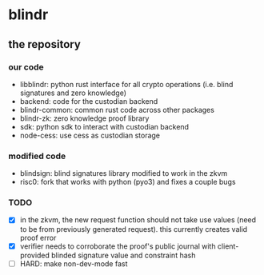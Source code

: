 # blindr

## the repository

### our code

- libblindr: python rust interface for all crypto operations (i.e. blind signatures and zero knowledge)
- backend: code for the custodian backend
- blindr-common: common rust code across other packages
- blindr-zk: zero knowledge proof library
- sdk: python sdk to interact with custodian backend
- node-cess: use cess as custodian storage

### modified code
- blindsign: blind signatures library modified to work in the zkvm
- risc0: fork that works with python (pyo3) and fixes a couple bugs

### TODO
- [x] in the zkvm, the new request function should not take use values (need to be from previously generated request). this currently creates valid proof error
- [x] verifier needs to corroborate the proof's public journal with client-provided blinded signature value and constraint hash
- [ ] HARD: make non-dev-mode fast
